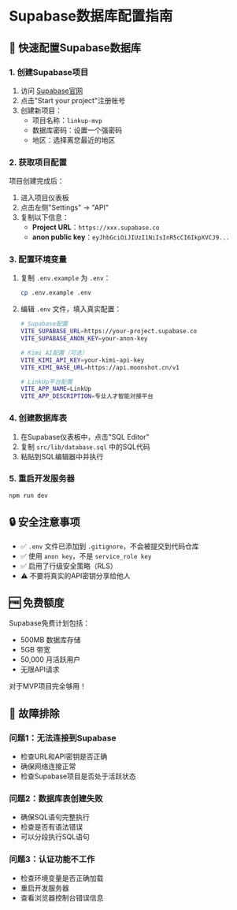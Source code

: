 # Supabase数据库配置指南

## 🚀 快速配置Supabase数据库

### 1. 创建Supabase项目

1. 访问 [Supabase官网](https://supabase.com/)
2. 点击"Start your project"注册账号
3. 创建新项目：
   - 项目名称：`linkup-mvp`
   - 数据库密码：设置一个强密码
   - 地区：选择离您最近的地区

### 2. 获取项目配置

项目创建完成后：
1. 进入项目仪表板
2. 点击左侧"Settings" → "API"
3. 复制以下信息：
   - **Project URL**：`https://xxx.supabase.co`
   - **anon public key**：`eyJhbGciOiJIUzI1NiIsInR5cCI6IkpXVCJ9...`

### 3. 配置环境变量

1. 复制 `.env.example` 为 `.env`：
   ```bash
   cp .env.example .env
   ```

2. 编辑 `.env` 文件，填入真实配置：
   ```bash
   # Supabase配置
   VITE_SUPABASE_URL=https://your-project.supabase.co
   VITE_SUPABASE_ANON_KEY=your-anon-key
   
   # Kimi AI配置（可选）
   VITE_KIMI_API_KEY=your-kimi-api-key
   VITE_KIMI_BASE_URL=https://api.moonshot.cn/v1
   
   # LinkUp平台配置
   VITE_APP_NAME=LinkUp
   VITE_APP_DESCRIPTION=专业人才智能对接平台
   ```

### 4. 创建数据库表

1. 在Supabase仪表板中，点击"SQL Editor"
2. 复制 `src/lib/database.sql` 中的SQL代码
3. 粘贴到SQL编辑器中并执行

### 5. 重启开发服务器

```bash
npm run dev
```

## 🔒 安全注意事项

- ✅ `.env` 文件已添加到 `.gitignore`，不会被提交到代码仓库
- ✅ 使用 `anon key`，不是 `service_role key`
- ✅ 启用了行级安全策略（RLS）
- ⚠️ 不要将真实的API密钥分享给他人

## 🆓 免费额度

Supabase免费计划包括：
- 500MB 数据库存储
- 5GB 带宽
- 50,000 月活跃用户
- 无限API请求

对于MVP项目完全够用！

## 🔧 故障排除

### 问题1：无法连接到Supabase
- 检查URL和API密钥是否正确
- 确保网络连接正常
- 检查Supabase项目是否处于活跃状态

### 问题2：数据库表创建失败
- 确保SQL语句完整执行
- 检查是否有语法错误
- 可以分段执行SQL语句

### 问题3：认证功能不工作
- 检查环境变量是否正确加载
- 重启开发服务器
- 查看浏览器控制台错误信息
